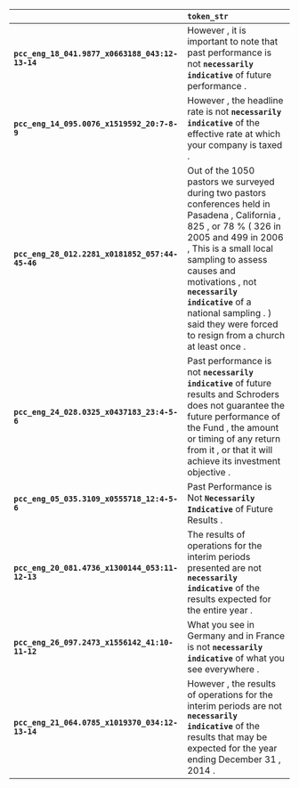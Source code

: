 |                                                 | `token_str`                                                                                                                                                                                                                                                                                                                                  |
|:------------------------------------------------|:---------------------------------------------------------------------------------------------------------------------------------------------------------------------------------------------------------------------------------------------------------------------------------------------------------------------------------------------|
| **`pcc_eng_18_041.9877_x0663188_043:12-13-14`** | However , it is important to note that past performance is not __`necessarily indicative`__ of future performance .                                                                                                                                                                                                                          |
| **`pcc_eng_14_095.0076_x1519592_20:7-8-9`**     | However , the headline rate is not __`necessarily indicative`__ of the effective rate at which your company is taxed .                                                                                                                                                                                                                       |
| **`pcc_eng_28_012.2281_x0181852_057:44-45-46`** | Out of the 1050 pastors we surveyed during two pastors conferences held in Pasadena , California , 825 , or 78 % ( 326 in 2005 and 499 in 2006 , This is a small local sampling to assess causes and motivations , not __`necessarily indicative`__ of a national sampling . ) said they were forced to resign from a church at least once . |
| **`pcc_eng_24_028.0325_x0437183_23:4-5-6`**     | Past performance is not __`necessarily indicative`__ of future results and Schroders does not guarantee the future performance of the Fund , the amount or timing of any return from it , or that it will achieve its investment objective .                                                                                                 |
| **`pcc_eng_05_035.3109_x0555718_12:4-5-6`**     | Past Performance is Not __`Necessarily Indicative`__ of Future Results .                                                                                                                                                                                                                                                                     |
| **`pcc_eng_20_081.4736_x1300144_053:11-12-13`** | The results of operations for the interim periods presented are not __`necessarily indicative`__ of the results expected for the entire year .                                                                                                                                                                                               |
| **`pcc_eng_26_097.2473_x1556142_41:10-11-12`**  | What you see in Germany and in France is not __`necessarily indicative`__ of what you see everywhere .                                                                                                                                                                                                                                       |
| **`pcc_eng_21_064.0785_x1019370_034:12-13-14`** | However , the results of operations for the interim periods are not __`necessarily indicative`__ of the results that may be expected for the year ending December 31 , 2014 .                                                                                                                                                                |
